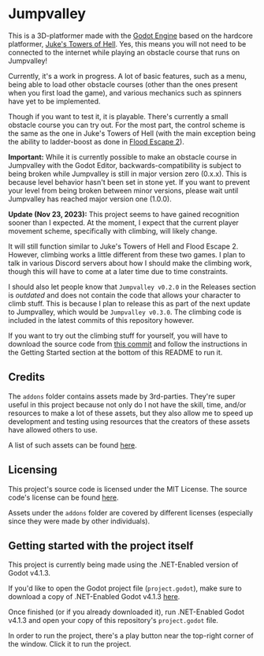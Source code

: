 # Jumpvalley

This is a 3D-platformer made with the [Godot Engine](https://godotengine.org) based on the hardcore platformer, [Juke's Towers of Hell](https://www.roblox.com/games/8562822414/Jukes-Towers-of-Hell). Yes, this means you will not need to be connected to the internet while playing an obstacle course that runs on Jumpvalley!

Currently, it's a work in progress. A lot of basic features, such as a menu, being able to load other obstacle courses (other than the ones present when you first load the game), and various mechanics such as spinners have yet to be implemented.

Though if you want to test it, it is playable. There's currently a small obstacle course you can try out. For the most part, the control scheme is the same as the one in Juke's Towers of Hell (with the main exception being the ability to ladder-boost as done in [Flood Escape 2](https://www.roblox.com/games/738339342/Flood-Escape-2)).

**Important:** While it is currently possible to make an obstacle course in Jumpvalley with the Godot Editor, backwards-compatibility is subject to being broken while Jumpvalley is still in major version zero (0.x.x). This is because level behavior hasn't been set in stone yet. If you want to prevent your level from being broken between minor versions, please wait until Jumpvalley has reached major version one (1.0.0).

**Update (Nov 23, 2023):** This project seems to have gained recognition sooner than I expected. At the moment, I expect that the current player movement scheme, specifically with climbing, will likely change.

It will still function similar to Juke's Towers of Hell and Flood Escape 2. However, climbing works a little different from these two games. I plan to talk in various Discord servers about how I should make the climbing work, though this will have to come at a later time due to time constraints.

I should also let people know that ```Jumpvalley v0.2.0``` in the Releases section is *outdated* and does not contain the code that allows your character to climb stuff. This is because I plan to release this as part of the next update to Jumpvalley, which would be ```Jumpvalley v0.3.0```. The climbing code is included in the latest commits of this repository however.

If you want to try out the climbing stuff for yourself, you will have to download the source code from [this commit](https://github.com/UTheDev/jumpvalley/tree/968d217c4981207cfda47e90490d3f2a38697ca8) and follow the instructions in the Getting Started section at the bottom of this README to run it.

## Credits

The ```addons``` folder contains assets made by 3rd-parties. They're super useful in this project because not only do I not have the skill, time, and/or resources to make a lot of these assets, but they also allow me to speed up development and testing using resources that the creators of these assets have allowed others to use.

A list of such assets can be found [here](https://github.com/UTheDev/jumpvalley/blob/main/credits.md).

## Licensing

This project's source code is licensed under the MIT License. The source code's license can be found [here](https://github.com/UTheDev/jumpvalley/blob/main/LICENSE.md).

Assets under the ```addons``` folder are covered by different licenses (especially since they were made by other individuals).

## Getting started with the project itself

This project is currently being made using the .NET-Enabled version of Godot v4.1.3.

If you'd like to open the Godot project file (```project.godot```), make sure to download a copy of .NET-Enabled Godot v4.1.3 [here](https://godotengine.org/download).

Once finished (or if you already downloaded it), run .NET-Enabled Godot v4.1.3 and open your copy of this repository's ```project.godot``` file.

In order to run the project, there's a play button near the top-right corner of the window. Click it to run the project.
